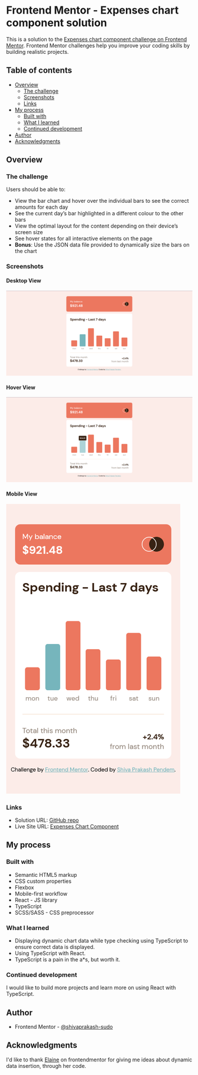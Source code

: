 # Frontend Mentor - Expenses chart component solution

This is a solution to the [Expenses chart component challenge on Frontend Mentor](https://www.frontendmentor.io/challenges/expenses-chart-component-e7yJBUdjwt). Frontend Mentor challenges help you improve your coding skills by building realistic projects.

## Table of contents

- [Overview](#overview)
  - [The challenge](#the-challenge)
  - [Screenshots](#screenshots)
  - [Links](#links)
- [My process](#my-process)
  - [Built with](#built-with)
  - [What I learned](#what-i-learned)
  - [Continued development](#continued-development)
- [Author](#author)
- [Acknowledgments](#acknowledgments)

## Overview

### The challenge

Users should be able to:

- View the bar chart and hover over the individual bars to see the correct amounts for each day
- See the current day’s bar highlighted in a different colour to the other bars
- View the optimal layout for the content depending on their device’s screen size
- See hover states for all interactive elements on the page
- **Bonus**: Use the JSON data file provided to dynamically size the bars on the chart

### Screenshots

#### Desktop View

![Desktop View](./public/images/screenshots/desktop-view.png)

#### Hover View

![Hover View](./public/images/screenshots/hover-view.png)

#### Mobile View

![Mobile View](./public/images/screenshots/mobile-view.png)

### Links

- Solution URL: [GitHub repo](https://github.com/shivaprakash-sudo/expenses-chart-component)
- Live Site URL: [Expenses Chart Component](https://shivaprakash-sudo.github.io/expenses-chart-component/)

## My process

### Built with

- Semantic HTML5 markup
- CSS custom properties
- Flexbox
- Mobile-first workflow
- React - JS library
- TypeScript
- SCSS/SASS - CSS preprocessor

### What I learned

- Displaying dynamic chart data while type checking using TypeScript to ensure correct data is displayed.
- Using TypeScript with React.
- TypeScript is a pain in the a\*s, but worth it.

### Continued development

I would like to build more projects and learn more on using React with TypeScript.

## Author

- Frontend Mentor - [@shivaprakash-sudo](https://www.frontendmentor.io/profile/shivaprakash-sudo)

## Acknowledgments

I'd like to thank [Elaine](https://www.frontendmentor.io/profile/elaineleung) on frontendmentor for giving me ideas about dynamic data insertion, through her code.
